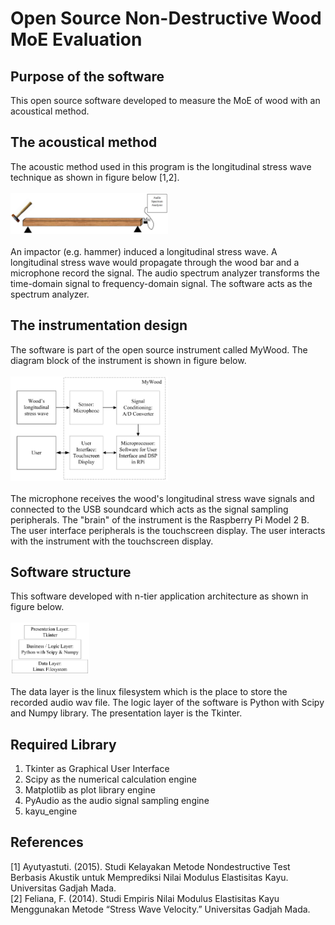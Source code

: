 # Open Source Non-Destructive Wood MoE Evaluation
## Purpose of the software
This open source software developed to measure the MoE of wood with an acoustical method.
## The acoustical method
The acoustic method used in this program is the longitudinal stress wave technique as shown in figure below [1,2].
<br><br>
<img src="./pictures/kayu-experiment-setup.PNG" width="50%" height="50%">
<br><br>
An impactor (e.g. hammer) induced a longitudinal stress wave. A longitudinal stress wave would propagate through the wood bar and a microphone record the signal. The audio spectrum analyzer transforms the time-domain signal to frequency-domain signal. The software acts as the spectrum analyzer.

## The instrumentation design
The software is part of the open source instrument called MyWood. The diagram block of the instrument is shown in figure below.
<br><br>
<img src="./pictures/kayu-instrument-diagram-block.PNG" width="50%" height="50%">
<br><br>
The microphone receives the wood's longitudinal stress wave signals and connected to the USB soundcard which acts as the signal sampling peripherals. The "brain" of the instrument is the Raspberry Pi Model 2 B. The user interface peripherals is the touchscreen display. The user interacts with the instrument with the touchscreen display.

## Software structure
This software developed with n-tier application architecture as shown in figure below.
<br><br>
<img src="./pictures/kayu-software-architecture.PNG" width="25%" height="25%">
<br><br>
The data layer is the linux filesystem which is the place to store the recorded audio wav file. The logic layer of the software is Python with Scipy and Numpy library. The presentation layer is the Tkinter.

## Required Library
1. Tkinter as Graphical User Interface
2. Scipy as the numerical calculation engine
3. Matplotlib as plot library engine
4. PyAudio as the audio signal sampling engine
5. kayu_engine

## References
[1] Ayutyastuti. (2015). Studi Kelayakan Metode Nondestructive Test Berbasis Akustik untuk Memprediksi Nilai Modulus Elastisitas Kayu. Universitas Gadjah Mada.<br>
[2] Feliana, F. (2014). Studi Empiris Nilai Modulus Elastisitas Kayu Menggunakan Metode “Stress Wave Velocity.” Universitas Gadjah Mada.<br>
